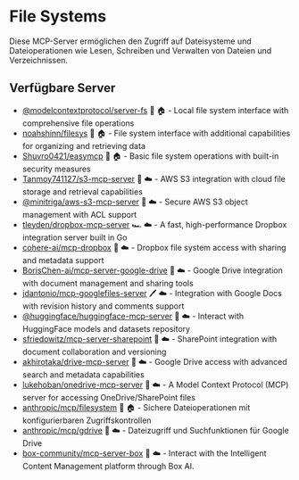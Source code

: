 # File Systems

Diese MCP-Server ermöglichen den Zugriff auf Dateisysteme und Dateioperationen wie Lesen, Schreiben und Verwalten von Dateien und Verzeichnissen.

## Verfügbare Server

- [@modelcontextprotocol/server-fs](https://github.com/modelcontextprotocol/servers/tree/main/src/fs) 📇 🏠 - Local file system interface with comprehensive file operations
- [noahshinn/filesys](https://github.com/noahshinn/filesys) 🐍 🏠 - File system interface with additional capabilities for organizing and retrieving data
- [Shuvro0421/easymcp](https://github.com/Shuvro0421/easymcp) 📇 🏠 - Basic file system operations with built-in security measures
- [Tanmoy741127/s3-mcp-server](https://github.com/Tanmoy741127/s3-mcp-server) 🐍 ☁️ - AWS S3 integration with cloud file storage and retrieval capabilities
- [@minitriga/aws-s3-mcp-server](https://github.com/minitriga/aws-s3-mcp-server) 🐍 ☁️ - Secure AWS S3 object management with ACL support
- [tleyden/dropbox-mcp-server](https://github.com/tleyden/dropbox-mcp-server) 🏎️ ☁️ - A fast, high-performance Dropbox integration server built in Go
- [cohere-ai/mcp-dropbox](https://github.com/cohere-ai/mcp-dropbox) 📇 ☁️ - Dropbox file system access with sharing and metadata support
- [BorisChen-ai/mcp-server-google-drive](https://github.com/BorisChen-ai/mcp-server-google-drive) 🐍 ☁️ - Google Drive integration with document management and sharing tools
- [jdantonio/mcp-googlefiles-server](https://github.com/jdantonio/mcp-googlefiles-server) 🖊️ ☁️ - Integration with Google Docs with revision history and comments support
- [@huggingface/huggingface-mcp-server](https://github.com/huggingface/huggingface-mcp-server) 📇 ☁️ - Interact with HuggingFace models and datasets repository
- [sfriedowitz/mcp-server-sharepoint](https://github.com/sfriedowitz/mcp-server-sharepoint) 🐍 ☁️ - SharePoint integration with document collaboration and versioning
- [akhirotaka/drive-mcp-server](https://github.com/akhirotaka/drive-mcp-server) 📇 ☁️ - Google Drive access with advanced search and metadata capabilities
- [lukehoban/onedrive-mcp-server](https://github.com/lukehoban/onedrive-mcp-server) 📇 ☁️ - A Model Context Protocol (MCP) server for accessing OneDrive/SharePoint files
- [anthropic/mcp/filesystem](https://github.com/anthropic/mcp/tree/main/src/filesystem) 📇 🏠 - Sichere Dateioperationen mit konfigurierbaren Zugriffskontrollen
- [anthropic/mcp/gdrive](https://github.com/anthropic/mcp/tree/main/src/gdrive) 📇 ☁️ - Dateizugriff und Suchfunktionen für Google Drive
- [box-community/mcp-server-box](https://github.com/box-community/mcp-server-box) 📇 ☁️ - Interact with the Intelligent Content Management platform through Box AI. 